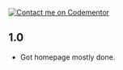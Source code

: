 [![Contact me on Codementor](https://www.codementor.io/m-badges/boonecabal/find-me-on-cm-b.svg)](https://www.codementor.io/@boonecabal?refer=badge)

## 1.0

- Got homepage mostly done.